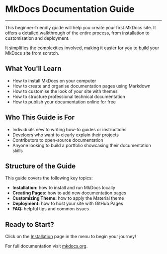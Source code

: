 # **MkDocs Documentation Guide**

-----

This beginner-friendly guide will help you create your first MkDocs site. It offers a detailed walkthrough of the entire process, from installation to customisation and deployment. 

It simplifies the complexities involved, making it easier for you to build your MkDocs site from scratch.



## **What You'll Learn**

- How to install MkDocs on your computer
- How to create and organise documentation pages using Markdown
- How to customise the look of your site with themes
- How to structure professional technical documentation
- How to publish your documentation online for free


## **Who This Guide is For**

- Individuals new to writing how-to guides or instructions
- Develoers who want to clearly explain their projects
- Contributors to open-source documentation
- Anyone looking to build a portfolio showcasing their documentation skills


## **Structure of the Guide**
This guide covers the following key topics:

- **Installation:** how to install and run MkDocs locally
- **Creating Pages:** how to add new documentation pages
- **Customizing Theme:** how to apply the Material theme
- **Deployment:** how to host your site with GitHub Pages
- **FAQ:** helpful tips and common issues


## **Ready to Start?**

Click on the [Installation](Installation.md) page in the menu to begin your journey!


For full documentation visit [mkdocs.org](https://www.mkdocs.org).